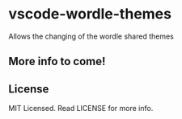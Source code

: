 # vscode-wordle-themes
Allows the changing of the wordle shared themes

## More info to come!

## License
MIT Licensed. Read LICENSE for more info.